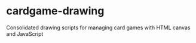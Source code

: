 # cardgame-drawing
Consolidated drawing scripts for managing card games with HTML canvas and JavaScript
